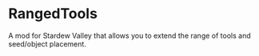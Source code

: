 # RangedTools
A mod for Stardew Valley that allows you to extend the range of tools and seed/object placement.
